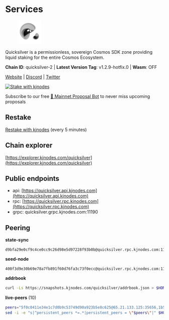 # Services

<figure><img src="https://raw.githubusercontent.com/kj89/cosmos-images/main/logos/quicksilver.png" alt=""><figcaption></figcaption></figure>

Quicksilver is a permissionless, sovereign Cosmos SDK zone providing liquid staking for the entire Cosmos Ecosystem.

**Chain ID**: quicksilver-2 | **Latest Version Tag**: v1.2.9-hotfix.0 | **Wasm**: OFF

[Website](https://quicksilver.zone) | [Discord](https://discord.gg/quicksilverprotocol) | [Twitter](https://twitter.com/quicksilverzone)

[![Stake with kjnodes](https://i.ibb.co/cr44Q8j/button-stake-with-kjnodes.png)](https://restake.app/quicksilver/quickvaloper1fqfgpwdngmmay6ah7mg9y4k7ayykpzu6l3ht2m)

Subscribe to our free [🤖 Mainnet Proposal Bot](https://t.me/kjnodes_proposal_bot) to never miss upcoming proposals

## Restake

[Restake with kjnodes](https://restake.app/quicksilver/quickvaloper1fqfgpwdngmmay6ah7mg9y4k7ayykpzu6l3ht2m) (every 5 minutes)
## Chain explorer
[https://explorer.kjnodes.com/quicksilver](https://explorer.kjnodes.com/quicksilver)

## Public endpoints

* api: [https://quicksilver.api.kjnodes.com](https://quicksilver.api.kjnodes.com)
* rpc: [https://quicksilver.rpc.kjnodes.com](https://quicksilver.rpc.kjnodes.com)
* grpc: quicksilver.grpc.kjnodes.com:11190

## Peering

**state-sync**

```text
d9bfa29e0cf9c4ce0cc9c26d98e5d97228f93b0b@quicksilver.rpc.kjnodes.com:11156
```

**seed-node**

```text
400f3d9e30b69e78a7fb891f60d76fa3c73f0ecc@quicksilver.rpc.kjnodes.com:11159
```

**addrbook**
```bash
curl -Ls https://snapshots.kjnodes.com/quicksilver/addrbook.json > $HOME/.quicksilverd/config/addrbook.json
```

**live-peers** (10)
```bash
peers="5f0c0411e34e1c7d0b9c53749d90a923b5e8c625@65.21.133.125:35656,1b569bf57da79df4f85d207a161a97626988af76@65.109.92.241:20026,c3ec2daba16e457ca5117079f34ff49e99e7572d@65.109.94.221:35656,51070ba609ede6d7eb334b8cf0ed585f2b1ab66b@135.181.76.99:26656,55a79e1163cf88e531aa2359038982edfd7b1526@176.9.16.233:11656,c124ce0b508e8b9ed1c5b6957f362225659b5343@134.65.192.12:26656,96b7605dbf13dbf0df2c3ac4f076397a9f351c6b@88.98.195.228:26656,0de3ea135f09f6fcbe8ab75208ef9ca2e4b13d89@80.64.208.149:26656,c2a44958de52a8656eba9eedaf88205f27686ffd@46.4.23.42:11656,d9bfa29e0cf9c4ce0cc9c26d98e5d97228f93b0b@65.109.88.38:11156"
sed -i -e "s|^persistent_peers *=.*|persistent_peers = \"$peers\"|" $HOME/.quicksilverd/config/config.toml
```
